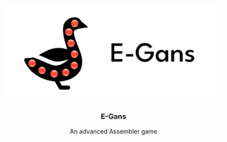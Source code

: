 <p align="center">
  <img alt="E-Gans Logo" src="./media/E-Gans Logo.svg" height="220" />
  <h3 align="center">E-Gans</h3>
  <p align="center">An advanced Assembler game</p>
</p>
